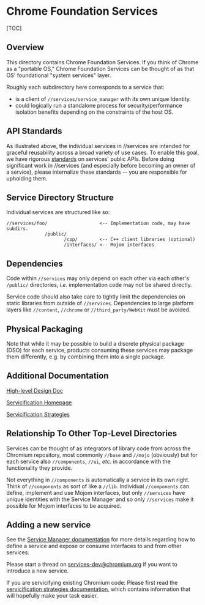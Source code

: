 # Chrome Foundation Services

[TOC]

## Overview

This directory contains Chrome Foundation Services. If you think of Chrome as a
"portable OS," Chrome Foundation Services can be thought of as that OS'
foundational "system services" layer.

Roughly each subdirectory here corresponds to a service that:

  * is a client of `//services/service_manager` with its own unique Identity.
  * could logically run a standalone process for security/performance isolation
    benefits depending on the constraints of the host OS.

## API Standards

As illustrated above, the individual services in //services are intended for
graceful reusability across a broad variety of use cases. To enable this goal,
we have rigorous [standards](/services/api_standards.md) on services'
public APIs. Before doing significant work in //services (and especially before
becoming an owner of a service), please internalize these standards -- you are
responsible for upholding them.

## Service Directory Structure

Individual services are structured like so:

```
//services/foo/                   <-- Implementation code, may have subdirs.
              /public/
                     /cpp/        <-- C++ client libraries (optional)
                     /interfaces/ <-- Mojom interfaces
```

## Dependencies

Code within `//services` may only depend on each other via each other's
`/public/` directories, *i.e.* implementation code may not be shared directly.

Service code should also take care to tightly limit the dependencies on static
libraries from outside of `//services`. Dependencies to large platform
layers like `//content`, `//chrome` or `//third_party/WebKit` must be avoided.

## Physical Packaging

Note that while it may be possible to build a discrete physical package (DSO)
for each service, products consuming these services may package them
differently, e.g. by combining them into a single package.

## Additional Documentation

[High-level Design Doc](https://docs.google.com/document/d/15I7sQyQo6zsqXVNAlVd520tdGaS8FCicZHrN0yRu-oU)

[Servicification Homepage](https://sites.google.com/a/chromium.org/dev/servicification)

[Servicification Strategies](docs/servicification.md)

## Relationship To Other Top-Level Directories

Services can be thought of as integrators of library code from across the
Chromium repository, most commonly `//base` and `//mojo` (obviously) but for
each service also `//components`, `//ui`, *etc.* in accordance with the
functionality they provide.

Not everything in `//components` is automatically a service in its own right.
Think of `//components` as sort of like a `//lib`. Individual `//components` can
define, implement and use Mojom interfaces, but only `//services` have unique
identities with the Service Manager and so only `//services` make it possible
for Mojom interfaces to be acquired.

## Adding a new service

See the [Service Manager documentation](/services/service_manager) for more
details regarding how to define a service and expose or consume interfaces to
and from other services.

Please start a thread on [services-dev@chromium.org](https://groups.google.com/a/chromium.org/forum/#!forum/services-dev)
if you want to introduce a new service.

If you are servicifying existing Chromium code: Please first read the
[servicification strategies documentation](docs/servicification.md), which
contains information that will hopefully make your task easier.
